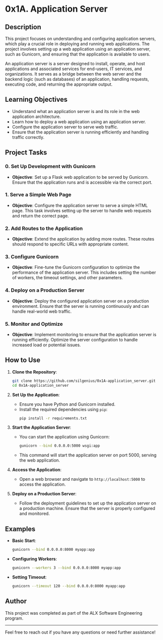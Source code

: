 # 0x1A. Application Server

## Description

This project focuses on understanding and configuring application servers, which play a crucial role in deploying and running web applications. The project involves setting up a web application using an application server, such as Gunicorn, and ensuring that the application is available to users.

An application server is a server designed to install, operate, and host applications and associated services for end-users, IT services, and organizations. It serves as a bridge between the web server and the backend logic (such as databases) of an application, handling requests, executing code, and returning the appropriate output.

## Learning Objectives

- Understand what an application server is and its role in the web application architecture.
- Learn how to deploy a web application using an application server.
- Configure the application server to serve web traffic.
- Ensure that the application server is running efficiently and handling traffic correctly.

## Project Tasks

### 0. Set Up Development with Gunicorn

- **Objective**: Set up a Flask web application to be served by Gunicorn. Ensure that the application runs and is accessible via the correct port.

### 1. Serve a Simple Web Page

- **Objective**: Configure the application server to serve a simple HTML page. This task involves setting up the server to handle web requests and return the correct page.

### 2. Add Routes to the Application

- **Objective**: Extend the application by adding more routes. These routes should respond to specific URLs with appropriate content.

### 3. Configure Gunicorn

- **Objective**: Fine-tune the Gunicorn configuration to optimize the performance of the application server. This includes setting the number of workers, the timeout settings, and other parameters.

### 4. Deploy on a Production Server

- **Objective**: Deploy the configured application server on a production environment. Ensure that the server is running continuously and can handle real-world web traffic.

### 5. Monitor and Optimize

- **Objective**: Implement monitoring to ensure that the application server is running efficiently. Optimize the server configuration to handle increased load or potential issues.

## How to Use

1. **Clone the Repository**:
    ```bash
    git clone https://github.com/silgenius/0x1A-application_server.git
    cd 0x1A-application_server
    ```

2. **Set Up the Application**:
    - Ensure you have Python and Gunicorn installed.
    - Install the required dependencies using `pip`:
        ```bash
        pip install -r requirements.txt
        ```

3. **Start the Application Server**:
    - You can start the application using Gunicorn:
        ```bash
        gunicorn --bind 0.0.0.0:5000 wsgi:app
        ```
    - This command will start the application server on port 5000, serving the web application.

4. **Access the Application**:
    - Open a web browser and navigate to `http://localhost:5000` to access the application.

5. **Deploy on a Production Server**:
    - Follow the deployment guidelines to set up the application server on a production machine. Ensure that the server is properly configured and monitored.

## Examples

- **Basic Start**:
    ```bash
    gunicorn --bind 0.0.0.0:8000 myapp:app
    ```

- **Configuring Workers**:
    ```bash
    gunicorn --workers 3 --bind 0.0.0.0:8000 myapp:app
    ```

- **Setting Timeout**:
    ```bash
    gunicorn --timeout 120 --bind 0.0.0.0:8000 myapp:app
    ```

## Author

This project was completed as part of the ALX Software Engineering program.

---

Feel free to reach out if you have any questions or need further assistance!

